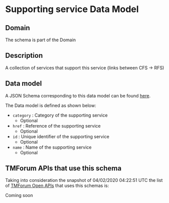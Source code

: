 # Supporting service Data Model

## Domain

The  schema is part of the  Domain

## Description

A collection of services that support this service (links between CFS -&gt; RFS)

## Data model

A JSON Schema corresponding to this data model can be found
[here](https://github.com/tmforum-rand/schemas/blob/candidates/Service/SupportingService.schema.json).

The Data model is defined as shown below:
- `category` : Category of the supporting service
  - Optional
- `href` : Reference of the supporting service
  - Optional
- `id` : Unique identifier of the supporting service
  - Optional
- `name` : Name of the supporting service
  - Optional




## TMForum APIs that use this schema

Taking into consideration the snapshot of 04/02/2020 04:22:51 UTC the list of [TMForum Open APIs](https://www.tmforum.org/open-apis/) that uses this schemas is:

Coming soon